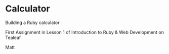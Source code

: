 # Calculator

Building a Ruby calculator

First Assignment in Lesson 1 of Introduction to Ruby & Web Development on Tealeaf

Matt